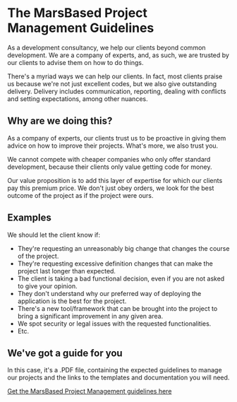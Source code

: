 # The MarsBased Project Management Guidelines

As a development consultancy, we help our clients beyond common development. We are a company of experts, and, as such, we are trusted by our clients to advise them on how to do things.

There's a myriad ways we can help our clients. In fact, most clients praise us because we're not just excellent codes, but we also give outstanding delivery. Delivery includes communication, reporting, dealing with conflicts and setting expectations, among other nuances.

## Why are we doing this?

As a company of experts, our clients trust us to be proactive in giving them advice on how to improve their projects. What's more, we also trust you.

We cannot compete with cheaper companies who only offer standard development, because their clients only value getting code for money.

Our value proposition is to add this layer of expertise for which our clients pay this premium price. We don't just obey orders, we look for the best outcome of the project as if the project were ours.

## Examples

We should let the client know if:

* They're requesting an unreasonably big change that changes the course of the project.
* They're requesting excessive definition changes that can make the project last longer than expected.
* The client is taking a bad functional decision, even if you are not asked to give your opinion.
* They don't understand why our preferred way of deploying the application is the best for the project.
* There's a new tool/framework that can be brought into the project to bring a significant improvement in any given area.
* We spot security or legal issues with the requested functionalities.
* Etc.

## We've got a guide for you

In this case, it's a .PDF file, containing the expected guidelines to manage our projects and the links to the templates and documentation you will need.

[Get the MarsBased Project Management guidelines here](/guides/pm-guidelines.pdf)
